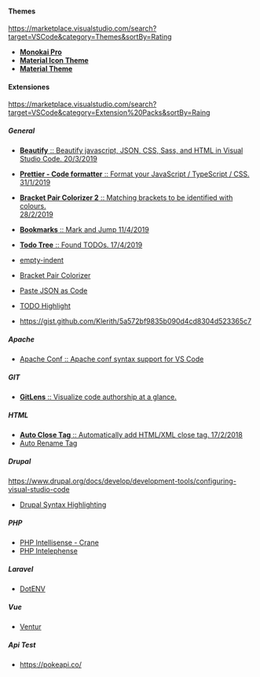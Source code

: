#### Themes
https://marketplace.visualstudio.com/search?target=VSCode&category=Themes&sortBy=Rating
* [__Monokai Pro__](https://marketplace.visualstudio.com/items?itemName=monokai.theme-monokai-pro-vscode)
* [__Material Icon Theme__](https://marketplace.visualstudio.com/items?itemName=PKief.material-icon-theme)
* [__Material Theme__](https://marketplace.visualstudio.com/items?itemName=Equinusocio.vsc-material-theme)


#### Extensiones
https://marketplace.visualstudio.com/search?target=VSCode&category=Extension%20Packs&sortBy=Raing
##### General
* [__Beautify__ :: Beautify javascript, JSON, CSS, Sass, and HTML in Visual Studio Code. 20/3/2019](https://marketplace.visualstudio.com/items?itemName=HookyQR.beautify)
* [__Prettier - Code formatter__ :: Format your JavaScript / TypeScript / CSS. 	
31/1/2019](https://marketplace.visualstudio.com/items?itemName=esbenp.prettier-vscode)
* [__Bracket Pair Colorizer 2__ :: Matching brackets to be identified with colours. 	
28/2/2019](https://marketplace.visualstudio.com/items?itemName=CoenraadS.bracket-pair-colorizer-2) 
* [__Bookmarks__ :: Mark and Jump 11/4/2019](https://marketplace.visualstudio.com/items?itemName=alefragnani.Bookmarks)  
* [__Todo Tree__ :: Found TODOs. 17/4/2019](https://marketplace.visualstudio.com/items?itemName=Gruntfuggly.todo-tree)  
* [empty-indent](https://marketplace.visualstudio.com/items?itemName=DmitryDorofeev.empty-indent)
* [Bracket Pair Colorizer](https://marketplace.visualstudio.com/items?itemName=CoenraadS.bracket-pair-colorizer)  
* [Paste JSON as Code](https://marketplace.visualstudio.com/items?itemName=quicktype.quicktype)  
* [TODO Highlight](https://marketplace.visualstudio.com/items?itemName=wayou.vscode-todo-highlight)

* https://gist.github.com/Klerith/5a572bf9835b090d4cd8304d523365c7  

##### Apache
* [Apache Conf :: Apache conf syntax support for VS Code](https://marketplace.visualstudio.com/items?itemName=mrmlnc.vscode-apache)
##### GIT
* [__GitLens__ :: Visualize code authorship at a glance.](https://gitlens.amod.io/)  
##### HTML
* [__Auto Close Tag__ :: Automatically add HTML/XML close tag. 17/2/2018](https://marketplace.visualstudio.com/items?itemName=formulahendry.auto-close-tag)
* [Auto Rename Tag](https://marketplace.visualstudio.com/items?itemName=formulahendry.auto-rename-tag)
##### Drupal
https://www.drupal.org/docs/develop/development-tools/configuring-visual-studio-code
* [Drupal Syntax Highlighting](https://marketplace.visualstudio.com/items?itemName=marcostazi.VS-code-drupal)
##### PHP
* [PHP Intellisense - Crane](https://marketplace.visualstudio.com/items?itemName=HvyIndustries.crane)  
* [PHP Intelephense](https://marketplace.visualstudio.com/items?itemName=bmewburn.vscode-intelephense-client)  
##### Laravel
* [DotENV](https://marketplace.visualstudio.com/items?itemName=mikestead.dotenv)  
##### Vue
* [Ventur](https://marketplace.visualstudio.com/items?itemName=octref.vetur)
##### Api Test  
* https://pokeapi.co/  
